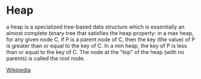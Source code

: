 # Heap 

a heap is a specialized tree-based data structure which is essentially an almost complete binary tree that satisfies the heap property: in a max heap, for any given node C, if P is a parent node of C, then the key (the value) of P is greater than or equal to the key of C. In a min heap, the key of P is less than or equal to the key of C. The node at the "top" of the heap (with no parents) is called the root node. 

[Wikipedia](https://en.wikipedia.org/wiki/Heap_(data_structure))
